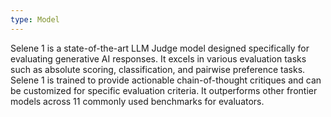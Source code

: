```yaml
---
type: Model
---
```


Selene 1 is a state-of-the-art LLM Judge model designed specifically for evaluating generative AI responses. It excels in various evaluation tasks such as absolute scoring, classification, and pairwise preference tasks. Selene 1 is trained to provide actionable chain-of-thought critiques and can be customized for specific evaluation criteria. It outperforms other frontier models across 11 commonly used benchmarks for evaluators.